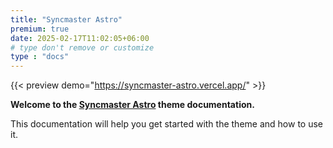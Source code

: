 ```yaml
---
title: "Syncmaster Astro"
premium: true
date: 2025-02-17T11:02:05+06:00 
# type don't remove or customize
type : "docs"
---
```


{{< preview demo="https://syncmaster-astro.vercel.app/" >}}


**Welcome to the [Syncmaster Astro](https://themefisher.com/products/syncmaster-astro/) theme documentation.**

This documentation will help you get started with the theme and how to use it. 
